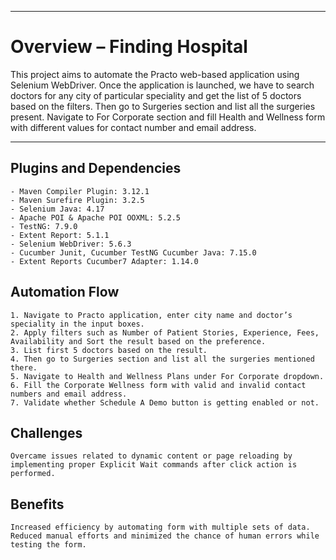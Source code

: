 ***
# Overview – Finding Hospital #

This project aims to automate the Practo web-based application using Selenium WebDriver. Once the application is launched, we have to search doctors for any city of particular speciality and get the list of 5 doctors based on the filters. Then go to Surgeries section and list all the surgeries present. Navigate to For Corporate section and fill Health and Wellness form with different values for contact number and email address.
***

## Plugins and Dependencies ##

```
- Maven Compiler Plugin: 3.12.1
- Maven Surefire Plugin: 3.2.5
- Selenium Java: 4.17
- Apache POI & Apache POI OOXML: 5.2.5
- TestNG: 7.9.0
- Extent Report: 5.1.1
- Selenium WebDriver: 5.6.3
- Cucumber Junit, Cucumber TestNG Cucumber Java: 7.15.0
- Extent Reports Cucumber7 Adapter: 1.14.0

```

## Automation Flow ##

```
1. Navigate to Practo application, enter city name and doctor’s speciality in the input boxes.
2. Apply filters such as Number of Patient Stories, Experience, Fees, Availability and Sort the result based on the preference.
3. List first 5 doctors based on the result.
4. Then go to Surgeries section and list all the surgeries mentioned there.
5. Navigate to Health and Wellness Plans under For Corporate dropdown.
6. Fill the Corporate Wellness form with valid and invalid contact numbers and email address.
7. Validate whether Schedule A Demo button is getting enabled or not.

```

## Challenges ##
```
Overcame issues related to dynamic content or page reloading by implementing proper Explicit Wait commands after click action is performed.
```
## Benefits ##
```
Increased efficiency by automating form with multiple sets of data. Reduced manual efforts and minimized the chance of human errors while testing the form.
```
